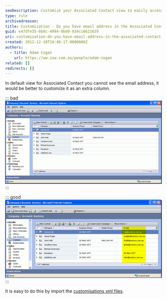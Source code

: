 ```yaml
---
seoDescription: Customize your Associated Contact view to easily access email addresses and enhance your CRM experience.
type: rule
archivedreason:
title: Customization - Do you have email address in the Associated Contact View?
guid: e47dfe35-6b8c-4994-9bd9-934cc6621639
uri: customization-do-you-have-email-address-in-the-associated-contact-view
created: 2012-12-10T18:48:17.0000000Z
authors:
  - title: Adam Cogan
    url: https://ww.ssw.com.au/people/adam-cogan
related: []
redirects: []
---
```


In default view for Associated Contact you cannot see the email address, it would be better to customize it as an extra column.

<!--endintro-->

::: bad  
![Figure: Associated Contact View without the email address](ContactView_NoEmail.jpg)  
:::

::: good  
![Figure: Associated Contact View with the email address](ContactView_Email.jpg)  
:::

It is easy to do this by import the [customisations xml files](http://www.ssw.com.au/ssw/Standards/BetterSoftwareSuggestions/CRM.aspx#Customizations).
